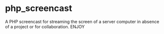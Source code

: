 # php_screencast
A PHP screencast for streaming the screen of a server computer in absence of a project or for collaboration. ENJOY
